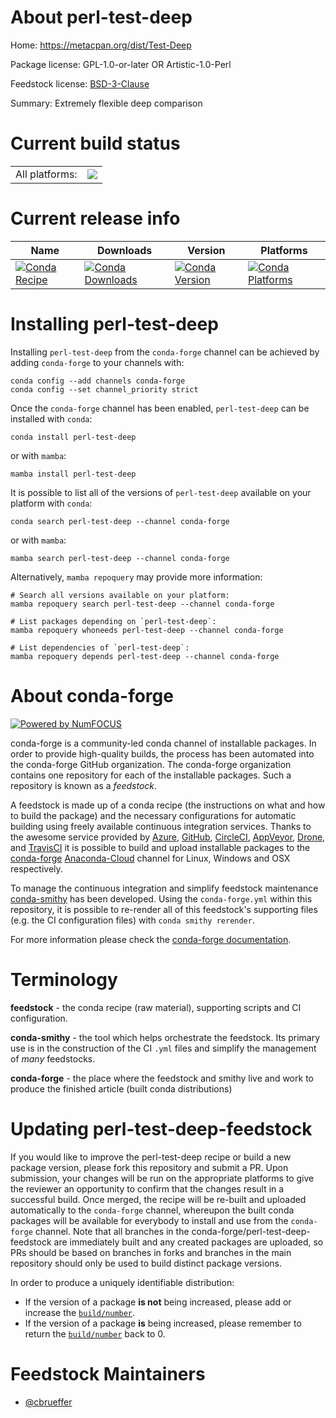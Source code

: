 About perl-test-deep
====================

Home: https://metacpan.org/dist/Test-Deep

Package license: GPL-1.0-or-later OR Artistic-1.0-Perl

Feedstock license: [BSD-3-Clause](https://github.com/conda-forge/perl-test-deep-feedstock/blob/main/LICENSE.txt)

Summary: Extremely flexible deep comparison

Current build status
====================


<table><tr><td>All platforms:</td>
    <td>
      <a href="https://dev.azure.com/conda-forge/feedstock-builds/_build/latest?definitionId=17266&branchName=main">
        <img src="https://dev.azure.com/conda-forge/feedstock-builds/_apis/build/status/perl-test-deep-feedstock?branchName=main">
      </a>
    </td>
  </tr>
</table>

Current release info
====================

| Name | Downloads | Version | Platforms |
| --- | --- | --- | --- |
| [![Conda Recipe](https://img.shields.io/badge/recipe-perl--test--deep-green.svg)](https://anaconda.org/conda-forge/perl-test-deep) | [![Conda Downloads](https://img.shields.io/conda/dn/conda-forge/perl-test-deep.svg)](https://anaconda.org/conda-forge/perl-test-deep) | [![Conda Version](https://img.shields.io/conda/vn/conda-forge/perl-test-deep.svg)](https://anaconda.org/conda-forge/perl-test-deep) | [![Conda Platforms](https://img.shields.io/conda/pn/conda-forge/perl-test-deep.svg)](https://anaconda.org/conda-forge/perl-test-deep) |

Installing perl-test-deep
=========================

Installing `perl-test-deep` from the `conda-forge` channel can be achieved by adding `conda-forge` to your channels with:

```
conda config --add channels conda-forge
conda config --set channel_priority strict
```

Once the `conda-forge` channel has been enabled, `perl-test-deep` can be installed with `conda`:

```
conda install perl-test-deep
```

or with `mamba`:

```
mamba install perl-test-deep
```

It is possible to list all of the versions of `perl-test-deep` available on your platform with `conda`:

```
conda search perl-test-deep --channel conda-forge
```

or with `mamba`:

```
mamba search perl-test-deep --channel conda-forge
```

Alternatively, `mamba repoquery` may provide more information:

```
# Search all versions available on your platform:
mamba repoquery search perl-test-deep --channel conda-forge

# List packages depending on `perl-test-deep`:
mamba repoquery whoneeds perl-test-deep --channel conda-forge

# List dependencies of `perl-test-deep`:
mamba repoquery depends perl-test-deep --channel conda-forge
```


About conda-forge
=================

[![Powered by
NumFOCUS](https://img.shields.io/badge/powered%20by-NumFOCUS-orange.svg?style=flat&colorA=E1523D&colorB=007D8A)](https://numfocus.org)

conda-forge is a community-led conda channel of installable packages.
In order to provide high-quality builds, the process has been automated into the
conda-forge GitHub organization. The conda-forge organization contains one repository
for each of the installable packages. Such a repository is known as a *feedstock*.

A feedstock is made up of a conda recipe (the instructions on what and how to build
the package) and the necessary configurations for automatic building using freely
available continuous integration services. Thanks to the awesome service provided by
[Azure](https://azure.microsoft.com/en-us/services/devops/), [GitHub](https://github.com/),
[CircleCI](https://circleci.com/), [AppVeyor](https://www.appveyor.com/),
[Drone](https://cloud.drone.io/welcome), and [TravisCI](https://travis-ci.com/)
it is possible to build and upload installable packages to the
[conda-forge](https://anaconda.org/conda-forge) [Anaconda-Cloud](https://anaconda.org/)
channel for Linux, Windows and OSX respectively.

To manage the continuous integration and simplify feedstock maintenance
[conda-smithy](https://github.com/conda-forge/conda-smithy) has been developed.
Using the ``conda-forge.yml`` within this repository, it is possible to re-render all of
this feedstock's supporting files (e.g. the CI configuration files) with ``conda smithy rerender``.

For more information please check the [conda-forge documentation](https://conda-forge.org/docs/).

Terminology
===========

**feedstock** - the conda recipe (raw material), supporting scripts and CI configuration.

**conda-smithy** - the tool which helps orchestrate the feedstock.
                   Its primary use is in the construction of the CI ``.yml`` files
                   and simplify the management of *many* feedstocks.

**conda-forge** - the place where the feedstock and smithy live and work to
                  produce the finished article (built conda distributions)


Updating perl-test-deep-feedstock
=================================

If you would like to improve the perl-test-deep recipe or build a new
package version, please fork this repository and submit a PR. Upon submission,
your changes will be run on the appropriate platforms to give the reviewer an
opportunity to confirm that the changes result in a successful build. Once
merged, the recipe will be re-built and uploaded automatically to the
`conda-forge` channel, whereupon the built conda packages will be available for
everybody to install and use from the `conda-forge` channel.
Note that all branches in the conda-forge/perl-test-deep-feedstock are
immediately built and any created packages are uploaded, so PRs should be based
on branches in forks and branches in the main repository should only be used to
build distinct package versions.

In order to produce a uniquely identifiable distribution:
 * If the version of a package **is not** being increased, please add or increase
   the [``build/number``](https://docs.conda.io/projects/conda-build/en/latest/resources/define-metadata.html#build-number-and-string).
 * If the version of a package **is** being increased, please remember to return
   the [``build/number``](https://docs.conda.io/projects/conda-build/en/latest/resources/define-metadata.html#build-number-and-string)
   back to 0.

Feedstock Maintainers
=====================

* [@cbrueffer](https://github.com/cbrueffer/)

